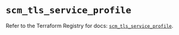 # `scm_tls_service_profile`

Refer to the Terraform Registry for docs: [`scm_tls_service_profile`](https://registry.terraform.io/providers/paloaltonetworks/scm/1.0.2/docs/resources/tls_service_profile).
